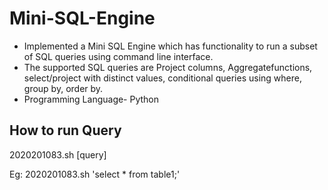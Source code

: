 # Mini-SQL-Engine

- Implemented a Mini SQL Engine which has functionality to run a subset of SQL queries using command line interface. 
- The supported SQL queries are Project columns, Aggregatefunctions, select/project with distinct values, conditional queries using where, group by, order by.
- Programming Language- Python

## How to run Query
2020201083.sh [query]

Eg: 2020201083.sh 'select * from table1;'
